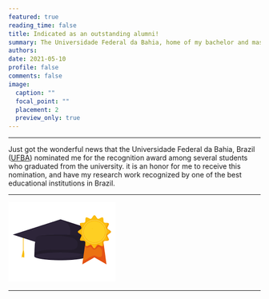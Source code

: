 ```yaml
---
featured: true
reading_time: false
title: Indicated as an outstanding alumni!
summary: The Universidade Federal da Bahia, home of my bachelor and master degree, has indicated me as an outstanding alumni
authors:
date: 2021-05-10
profile: false
comments: false
image:
  caption: ""
  focal_point: ""
  placement: 2
  preview_only: true
---
```


---
Just got the wonderful news that the Universidade Federal da Bahia, Brazil ([UFBA](https://www.ufba.br)) nominated me for the recognition award among several students who 
graduated from the university. it is an honor for me to receive this nomination, and have my research work recognized by one of the best educational institutions in Brazil.

---

![UFBA](https://raw.githubusercontent.com/lrmartins/lrmartins/master/content/post/UFBA/featured.png "UFBA")

---
